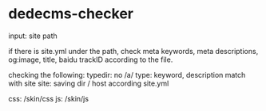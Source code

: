 # dedecms-checker
input: site path

if there is site.yml under the path, check meta keywords, meta descriptions, og:image, title, baidu trackID according to the file.

checking the following:
typedir: no /a/
type:  keyword, description match with site
site: saving dir /
      host according site.yml
      
css: /skin/css
js:  /skin/js
